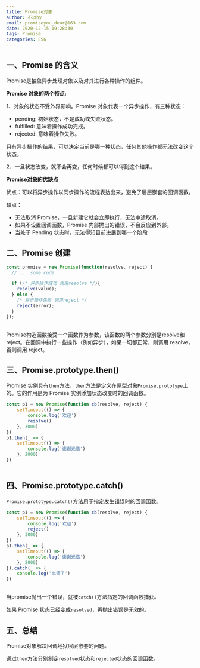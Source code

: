 ```yaml
---
title: Promise对象
author: 不以by
email: promiseyou_dear@163.com
date: 2020-12-15 19:28:30
tags: Promise
categories: ES6
---
```


## 一、Promise 的含义

Promise是抽象异步处理对象以及对其进行各种操作的组件。



**Promise 对象的两个特点:**

1、对象的状态不受外界影响。Promise 对象代表一个异步操作，有三种状态：

- pending: 初始状态，不是成功或失败状态。
- fulfilled: 意味着操作成功完成。
- rejected: 意味着操作失败。

只有异步操作的结果，可以决定当前是哪一种状态，任何其他操作都无法改变这个状态。

2、一旦状态改变，就不会再变，任何时候都可以得到这个结果。



**Promise对象的优缺点**

优点：可以将异步操作以同步操作的流程表达出来，避免了层层嵌套的回调函数。

缺点：

- 无法取消 Promise，一旦新建它就会立即执行，无法中途取消。
- 如果不设置回调函数，Promise 内部抛出的错误，不会反应到外部。
- 当处于 Pending 状态时，无法得知目前进展到哪一个阶段



## 二、Promise 创建

```javascript
const promise = new Promise(function(resolve, reject) {
  // ... some code

  if (/* 异步操作成功 调用resolve */){
    resolve(value);
  } else {
    /* 异步操作失败 调用reject */
    reject(error);
  }
});
```

![点击并拖拽以移动](data:image/gif;base64,R0lGODlhAQABAPABAP///wAAACH5BAEKAAAALAAAAAABAAEAAAICRAEAOw==)

Promise构造函数接受一个函数作为参数，该函数的两个参数分别是resolve和reject。在回调中执行一些操作（例如异步），如果一切都正常，则调用 resolve，否则调用 reject。



## 三、Promise.prototype.then()

Promise 实例具有`then`方法，`then`方法是定义在原型对象`Promise.prototype`上的。它的作用是为 Promise 实例添加状态改变时的回调函数。

```javascript
const p1 = new Promise(function cb(resolve, reject) {
    setTimeout(() => {
        console.log('欢迎')
        resolve()
    }, 3000)
})
p1.then(_ => {
    setTimeout(() => {
        console.log('谢谢光临')
    }, 2000)
})
```

![点击并拖拽以移动](data:image/gif;base64,R0lGODlhAQABAPABAP///wAAACH5BAEKAAAALAAAAAABAAEAAAICRAEAOw==)



## 四、Promise.prototype.catch()

`Promise.prototype.catch()`方法用于指定发生错误时的回调函数。

```javascript
const p1 = new Promise(function cb(resolve, reject) {
    setTimeout(() => {
        console.log('欢迎')
        reject()
    }, 3000)
})
p1.then(_ => {
    setTimeout(() => {
        console.log('谢谢光临')
    }, 2000)
}).catch(_ => {
    console.log('出错了')
})
```

![点击并拖拽以移动](data:image/gif;base64,R0lGODlhAQABAPABAP///wAAACH5BAEKAAAALAAAAAABAAEAAAICRAEAOw==)

当promise抛出一个错误，就被`catch()`方法指定的回调函数捕获。

如果 Promise 状态已经变成`resolved`，再抛出错误是无效的。



## 五、总结

Promise对象解决回调地狱层层嵌套的问题。

通过`then`方法分别制定`resolved`状态和`rejected`状态的回调函数。